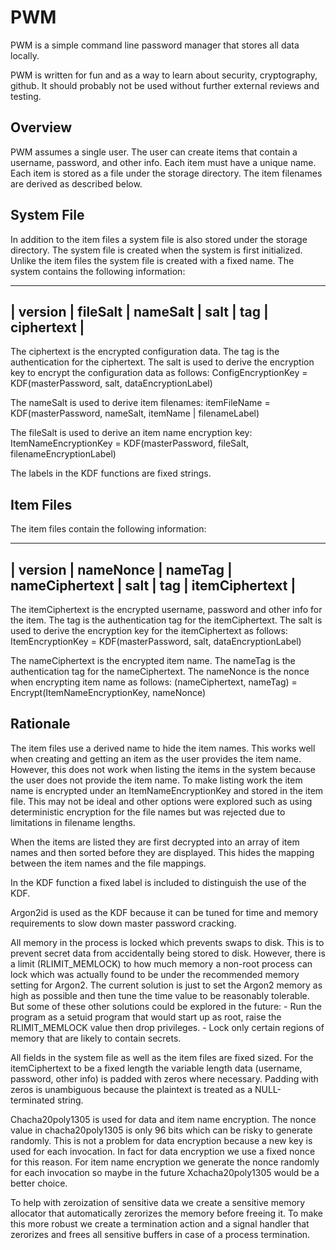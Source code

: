 # PWM
PWM is a simple command line password manager that stores all data locally.

PWM is written for fun and as a way to learn about security, cryptography, github.  It should
probably not be used without further external reviews and testing.

## Overview
PWM assumes a single user.  The user can create items that contain a username, password, and other
info.  Each item must have a unique name.  Each item is stored as a file under the storage
directory.  The item filenames are derived as described below.

## System File
In addition to the item files a system file is also stored under the storage directory.  The
system file is created when the system is first initialized.  Unlike the item files the system file
is created with a fixed name.  The system contains the following information:
__________________________________________________________
| version | fileSalt | nameSalt | salt | tag | ciphertext |
----------------------------------------------------------

The ciphertext is the encrypted configuration data.  The tag is the authentication for the
ciphertext.  The salt is used to derive the encryption key to encrypt the configuration data as
follows:
     ConfigEncryptionKey = KDF(masterPassword, salt, dataEncryptionLabel)

The nameSalt is used to derive item filenames:
     itemFileName = KDF(masterPassword, nameSalt, itemName | filenameLabel)

The fileSalt is used to derive an item name encryption key:
     ItemNameEncryptionKey = KDF(masterPassword, fileSalt, filenameEncryptionLabel)

The labels in the KDF functions are fixed strings.

## Item Files
The item files contain the following information:
________________________________________________________________________________
| version |  nameNonce | nameTag | nameCiphertext | salt | tag | itemCiphertext |
--------------------------------------------------------------------------------

The itemCiphertext is the encrypted username, password and other info for the item.  The tag is the
authentication tag for the itemCiphertext.  The salt is used to derive the encryption key for the
itemCiphertext as follows:
     ItemEncryptionKey = KDF(masterPassword, salt, dataEncryptionLabel)

The nameCiphertext is the encrypted item name.  The nameTag is the authentication tag for the
nameCiphertext.  The nameNonce is the nonce when encrypting item name as follows:
     (nameCiphertext, nameTag) = Encrypt(ItemNameEncryptionKey, nameNonce)

## Rationale
The item files use a derived name to hide the item names.  This works well when creating and
getting an item as the user provides the item name.  However, this does not work when listing the
items in the system because the user does not provide the item name.  To make listing work the item
name is encrypted under an ItemNameEncryptionKey and stored in the item file.  This may not be ideal
and other options were explored such as using deterministic encryption for the file names but was
rejected due to limitations in filename lengths.

When the items are listed they are first decrypted into an array of item names and then sorted
before they are displayed.  This hides the mapping between the item names and the file mappings.

In the KDF function a fixed label is included to distinguish the use of the KDF.

Argon2id is used as the KDF because it can be tuned for time and memory requirements to slow down
master password cracking.

All memory in the process is locked which prevents swaps to disk.  This is to prevent secret data
from accidentally being stored to disk.  However, there is a limit (RLIMIT_MEMLOCK) to how much
memory a non-root process can lock which was actually found to be under the recommended memory
setting for Argon2.  The current solution is just to set the Argon2 memory as high as possible
and then tune the time value to be reasonably tolerable.  But some of these other solutions could
be explored in the future:
     - Run the program as a setuid program that would start up as root, raise the RLIMIT_MEMLOCK
       value then drop privileges.
     - Lock only certain regions of memory that are likely to contain secrets.

All fields in the system file as well as the item files are fixed sized.  For the itemCiphertext
to be a fixed length the variable length data (username, password, other info) is padded with
zeros where necessary.  Padding with zeros is unambiguous because the plaintext is treated as a
NULL-terminated string.

Chacha20poly1305 is used for data and item name encryption.  The nonce value in chacha20poly1305
is only 96 bits which can be risky to generate randomly.  This is not a problem for data
encryption because a new key is used for each invocation.  In fact for data encryption we use a
fixed nonce for this reason.  For item name encryption we generate the nonce randomly for each
invocation so maybe in the future Xchacha20poly1305 would be a better choice.

To help with zeroization of sensitive data we create a sensitive memory allocator that
automatically zerorizes the memory before freeing it.  To make this more robust we create a
termination action and a signal handler that zerorizes and frees all sensitive buffers in case of
a process termination.